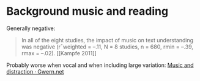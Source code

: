# Background music and reading
Generally negative:

> In all of the eight studies, the impact of music on text understanding was negative (r¯weighted = –.11, N = 8 studies, n = 680, rmin = –.39, rmax = –.02).
[[Kampfe 2011]]

Probably worse when vocal and when including large variation:
[Music and distraction · Gwern.net](https://www.gwern.net/Music-distraction)

<!-- #p1 -->

<!-- {BearID:5674790B-66B5-4B48-83A9-72E97D3D8E0D-23579-0000227C059251F0} -->
